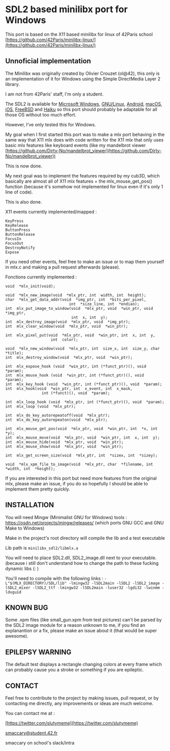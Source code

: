 

# SDL2 based minilibx port for Windows
This port is based on the X11 based minilibx for linux of 42Paris school [https://github.com/42Paris/minilibx-linux/](https://github.com/42Paris/minilibx-linux/)

## Unnoficial implementation
The Minilibx was originally created by Olivier Crouzet (ol@42), this only is an implementation of it for Windows using the Simple DirectMedia Layer 2 library.

I am not from 42Paris' staff, I'm only a student.

The SDL2 is available for [  Microsoft Windows](https://fr.wikipedia.org/wiki/Microsoft_Windows "Microsoft Windows"),  [GNU/Linux](https://fr.wikipedia.org/wiki/GNU/Linux "GNU/Linux"),  [Android](https://fr.wikipedia.org/wiki/Android "Android"),  [macOS](https://fr.wikipedia.org/wiki/MacOS "MacOS"),  [iOS](https://fr.wikipedia.org/wiki/IOS "IOS"),  [FreeBSD](https://fr.wikipedia.org/wiki/FreeBSD "FreeBSD")  and [Haiku](https://fr.wikipedia.org/wiki/Haiku_(syst%C3%A8me_d%27exploitation) "Haiku (système d'exploitation)") so this port should probably be adaptable for all those OS without too much effort. 

However, I've only tested this for Windows.

My goal when I first started this port was to make a mlx port behaving in the same way that X11 mlx does with code written for the X11 mlx that only uses basic mlx features like keyboard events (like my mandelbrot viewer [https://github.com/Dirty-No/mandelbrot_viewer](https://github.com/Dirty-No/mandelbrot_viewer))

This is now done.

My next goal was to implement the features required by my cub3D, which basically are almost all of X11 mlx features + the mlx_mouse_get_pos() function (because it's somehow not implemented for linux even if it's only 1 line of code).

This is also done.

X11 events currently implemented/mapped :

    KeyPress
    KeyRelease
    ButtonPress
    ButtonRelease
    FocusIn
    FocusOut
    DestroyNotify
    Expose

If you need other events, feel free to make an issue or to map them yourself in mlx.c and making a pull request afterwards (please).

Fonctions currently implemented  :

    void  *mlx_init(void);
    
    void  *mlx_new_image(void  *mlx_ptr, int  width, int  height);
    char  *mlx_get_data_addr(void  *img_ptr, int  *bits_per_pixel,
							    int  *size_line, int  *endian);
    int  mlx_put_image_to_window(void  *mlx_ptr, void  *win_ptr, void  *img_ptr,
								 int  x, int  y);
    int  mlx_destroy_image(void  *mlx_ptr, void  *img_ptr);
    int  mlx_clear_window(void  *mlx_ptr, void  *win_ptr);
    
    int  mlx_pixel_put(void  *mlx_ptr, void  *win_ptr, int  x, int  y,
					    int  color);
    
    void  *mlx_new_window(void  *mlx_ptr, int  size_x, int  size_y, char  *title);
    int  mlx_destroy_window(void  *mlx_ptr, void  *win_ptr);
    
    int  mlx_expose_hook (void  *win_ptr, int (*funct_ptr)(), void  *param);
    int  mlx_mouse_hook (void  *win_ptr, int (*funct_ptr)(), void  *param);
    int  mlx_key_hook (void  *win_ptr, int (*funct_ptr)(), void  *param);
    int  mlx_hook(void  *win_ptr, int  x_event, int  x_mask,
				    int (*funct)(), void  *param);
    
    int  mlx_loop_hook (void  *mlx_ptr, int (*funct_ptr)(), void  *param);
    int  mlx_loop (void  *mlx_ptr);
    
    int  mlx_do_key_autorepeatoff(void  *mlx_ptr);
    int  mlx_do_key_autorepeaton(void  *mlx_ptr);
    
    int  mlx_mouse_get_pos(void  *mlx_ptr, void  *win_ptr, int  *x, int  *y);
    int  mlx_mouse_move(void  *mlx_ptr, void  *win_ptr, int  x, int  y);
    int  mlx_mouse_hide(void  *mlx_ptr, void  *win_ptr);
    int  mlx_mouse_show(void  *mlx_ptr, void  *win_ptr);
    
    int  mlx_get_screen_size(void  *mlx_ptr, int  *sizex, int  *sizey);
    
    void  *mlx_xpm_file_to_image(void  *mlx_ptr, char  *filename, int  *width, int  *height);

If you are interested in this port but need more features from the original mlx, please make an issue, if you do so hopefully I should be able to implement them pretty quickly.

## INSTALLATION
You will need Mingw (Minimalist GNU for Windows) tools : 
https://osdn.net/projects/mingw/releases/
(which ports GNU GCC and GNU Make to Windows)

Make in the project's root directory will compile the lib and a test executable

Lib path is `minilibx_sdl2/libmlx.a
`

You will need to place SDL2.dll, SDL2_image.dll next to your executable. (because i still don't understand how to change the path to these fucking dynamic libs (: )

You'll need to compile with the following links :
 `-L"$(MLX_DIRECTORY)/SDL/lib" -lmingw32 -lSDL2main -lSDL2 -lSDL2_image -lSDL2_mixer -lSDL2_ttf -lmingw32 -lSDL2main -luser32 -lgdi32 -lwinmm -ldxguid`

## KNOWN BUG

Some .xpm files (like small_gun.xpm from test pictures) can't be parsed by the SDL2 image module for a reason unknown to me, if you find an explanantion or a fix, please make an issue about it (that would be super awesome).

## EPILEPSY WARNING

The default test displays a rectangle changing colors at every frame which can probably cause you a stroke or something if you are epileptic.

## CONTACT

Feel free to contribute to the project by making issues, pull request, or by contacting me directly, any improvements or ideas are much welcome.

You can contact me at :

[https://twitter.com/slutymeme](https://twitter.com/slutymeme)

smaccary@student.42.fr

smaccary on school's slack/intra


